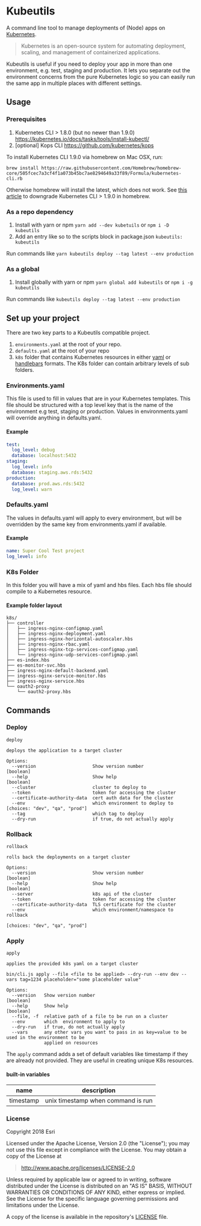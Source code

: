 # Kubeutils

A command line tool to manage deployments of (Node) apps on [Kubernetes](https://kubernetes.io/).

> Kubernetes is an open-source system for automating deployment, scaling, and management of containerized applications.

Kubeutils is useful if you need to deploy your app in more than one environment, e.g. test, staging and production. It lets you separate out the environment concerns from the pure Kubernetes logic so you can easily run the same app in multiple places with different settings.

## Usage

### Prerequisites

1. Kubernetes CLI > 1.8.0 (but no newer than 1.9.0) https://kubernetes.io/docs/tasks/tools/install-kubectl/
2. [optional] Kops CLI https://github.com/kubernetes/kops

To install Kubernetes CLI 1.9.0 via homebrew on Mac OSX, run:

`brew install https://raw.githubusercontent.com/Homebrew/homebrew-core/505fcec7a3cf4f1a073b45bc7ae8294649a33f89/Formula/kubernetes-cli.rb`

Otherwise homebrew will install the latest, which does not work.  See [this article](https://www.benpickles.com/articles/72-downgrading-kubectl-with-homebrew) to downgrade Kubernetes CLI > 1.9.0 in homebrew.  

### As a repo dependency
1. Install with yarn or npm `yarn add --dev kubetuils` or `npm i -D kubeutils`
2. Add an entry like so to the scripts block in package.json `kubeutils: kubeutils`

Run commands like `yarn kubeutils deploy --tag latest --env production`

### As a global
1. Install globally with yarn or npm `yarn global add kubeutils` or `npm i -g kubeutils`

Run commands like `kubeutils deploy --tag latest --env production`

## Set up your project

There are two key parts to a Kubeutils compatible project.

1. `environments.yaml` at the root of your repo.
2. `defaults.yaml` at the root of your repo
3.  `k8s` folder that contains Kubernetes resources in either [yaml](http://yaml.org/) or [handlebars](http://handlebarsjs.com/) formats. The K8s folder can contain arbitrary levels of sub folders.

### Environments.yaml

This file is used to fill in values that are in your Kubernetes templates.
This file should be structured with a top level key that is the name of the environment e.g test, staging or production. Values in environments.yaml will override anything in defaults.yaml.

#### Example

```yaml
test:
  log_level: debug
  database: localhost:5432
staging:
  log_level: info
  database: staging.aws.rds:5432
production:
  database: prod.aws.rds:5432
  log_level: warn
```

### Defaults.yaml

The values in defaults.yaml will apply to every environment, but will be overridden by the same key from environments.yaml if available.

#### Example

```yaml
name: Super Cool Test project
log_level: info
```

### K8s Folder

In this folder you will have a mix of yaml and hbs files. Each hbs file should compile to a Kubernetes resource.

#### Example folder layout
```
k8s/
├── controller
│   ├── ingress-nginx-configmap.yaml
│   ├── ingress-nginx-deployment.yaml
│   ├── ingress-nginx-horizontal-autoscaler.hbs
│   ├── ingress-nginx-rbac.yaml
│   ├── ingress-nginx-tcp-services-configmap.yaml
│   └── ingress-nginx-udp-services-configmap.yaml
├── es-index.hbs
├── es-monitor-svc.hbs
├── ingress-nginx-default-backend.yaml
├── ingress-nginx-service-monitor.hbs
├── ingress-nginx-service.hbs
└── oauth2-proxy
    └── oauth2-proxy.hbs
```

## Commands

### Deploy
```
deploy

deploys the application to a target cluster

Options:
  --version                     Show version number                                        [boolean]
  --help                        Show help                                                  [boolean]
  --cluster                     cluster to deploy to
  --token                       token for accessing the cluster
  --certificate-authority-data  cert auth data for the cluster
  --env                         which environment to deploy to    [choices: "dev", "qa", "prod"]
  --tag                         which tag to deploy
  --dry-run                     if true, do not actually apply
```

### Rollback
```
rollback

rolls back the deployments on a target cluster

Options:
  --version                     Show version number                                        [boolean]
  --help                        Show help                                                  [boolean]
  --server                      k8s api of the cluster
  --token                       token for accessing the cluster
  --certificate-authority-data  TLS certificate for the cluster
  --env                         which environment/namespace to rollback
                                                                      [choices: "dev", "qa", "prod"]
```

### Apply
```
apply

applies the provided k8s yaml on a target cluster

bin/cli.js apply --file <file to be applied> --dry-run --env dev --vars tag=1234 placeholder="some placeholder value"

Options:
  --version   Show version number                                                          [boolean]
  --help      Show help                                                                    [boolean]
  --file, -f  relative path of a file to be run on a cluster
  --env       which  environment to apply to
  --dry-run   if true, do not actually apply
  --vars      any other vars you want to pass in as key=value to be used in the environment to be
              applied on resources
```

The `apply` command adds a set of default variables like timestamp if they are already not provided. They are useful in creating unique K8s resources.

#### built-in variables

| name      | description                        |
|-----------|------------------------------------|
| timestamp | unix timestamp when command is run |

### License

Copyright 2018 Esri

Licensed under the Apache License, Version 2.0 (the "License");
you may not use this file except in compliance with the License.
You may obtain a copy of the License at

> http://www.apache.org/licenses/LICENSE-2.0

Unless required by applicable law or agreed to in writing, software
distributed under the License is distributed on an "AS IS" BASIS,
WITHOUT WARRANTIES OR CONDITIONS OF ANY KIND, either express or implied.
See the License for the specific language governing permissions and
limitations under the License.

A copy of the license is available in the repository's [LICENSE](./LICENSE) file.
